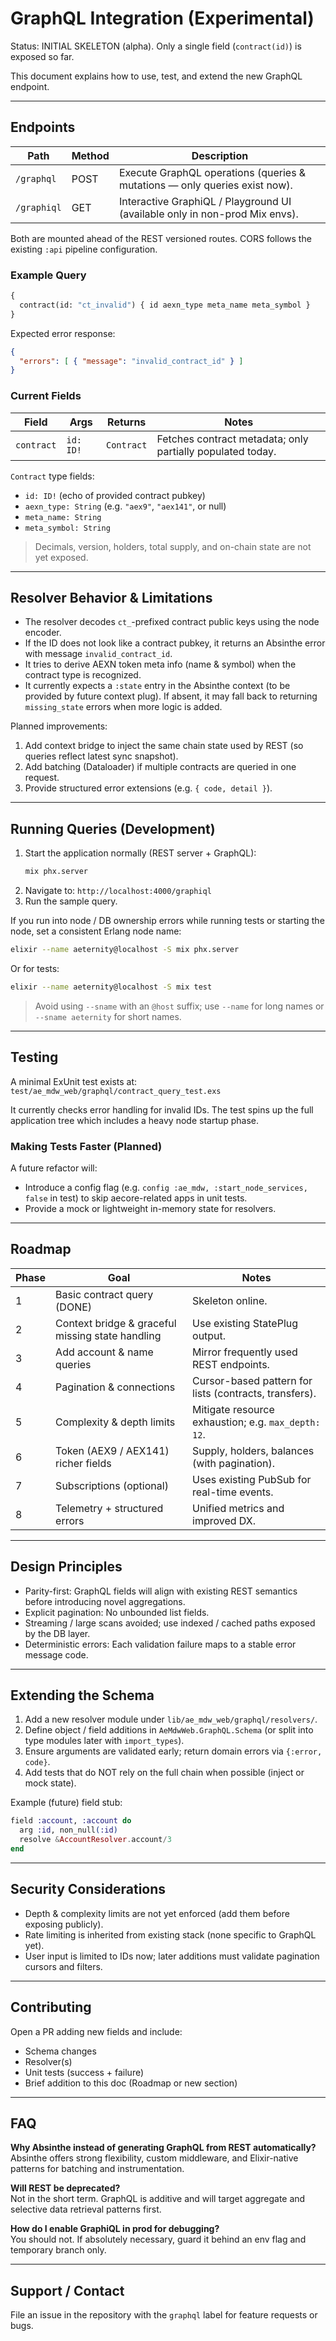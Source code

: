# GraphQL Integration (Experimental)

Status: INITIAL SKELETON (alpha). Only a single field (`contract(id)`) is exposed so far.

This document explains how to use, test, and extend the new GraphQL endpoint.

---
## Endpoints

| Path | Method | Description |
|------|--------|-------------|
| `/graphql`  | POST | Execute GraphQL operations (queries & mutations — only queries exist now). |
| `/graphiql` | GET  | Interactive GraphiQL / Playground UI (available only in non-prod Mix envs). |

Both are mounted ahead of the REST versioned routes. CORS follows the existing `:api` pipeline configuration.

### Example Query
```graphql
{
  contract(id: "ct_invalid") { id aexn_type meta_name meta_symbol }
}
```
Expected error response:
```json
{
  "errors": [ { "message": "invalid_contract_id" } ]
}
```

### Current Fields
| Field | Args | Returns | Notes |
|-------|------|---------|-------|
| `contract` | `id: ID!` | `Contract` | Fetches contract metadata; only partially populated today. |

`Contract` type fields:
- `id: ID!` (echo of provided contract pubkey)
- `aexn_type: String` (e.g. `"aex9"`, `"aex141"`, or null)
- `meta_name: String`
- `meta_symbol: String`

> Decimals, version, holders, total supply, and on-chain state are not yet exposed.

---
## Resolver Behavior & Limitations
- The resolver decodes `ct_`-prefixed contract public keys using the node encoder.
- If the ID does not look like a contract pubkey, it returns an Absinthe error with message `invalid_contract_id`.
- It tries to derive AEXN token meta info (name & symbol) when the contract type is recognized.
- It currently expects a `:state` entry in the Absinthe context (to be provided by future context plug). If absent, it may fall back to returning `missing_state` errors when more logic is added.

Planned improvements:
1. Add context bridge to inject the same chain state used by REST (so queries reflect latest sync snapshot).
2. Add batching (Dataloader) if multiple contracts are queried in one request.
3. Provide structured error extensions (e.g. `{ code, detail }`).

---
## Running Queries (Development)
1. Start the application normally (REST server + GraphQL):
   ```bash
   mix phx.server
   ```
2. Navigate to: `http://localhost:4000/graphiql`
3. Run the sample query.

If you run into node / DB ownership errors while running tests or starting the node, set a consistent Erlang node name:
```bash
elixir --name aeternity@localhost -S mix phx.server
```
Or for tests:
```bash
elixir --name aeternity@localhost -S mix test
```

> Avoid using `--sname` with an `@host` suffix; use `--name` for long names or `--sname aeternity` for short names.

---
## Testing
A minimal ExUnit test exists at:
`test/ae_mdw_web/graphql/contract_query_test.exs`

It currently checks error handling for invalid IDs. The test spins up the full application tree which includes a heavy node startup phase.

### Making Tests Faster (Planned)
A future refactor will:
- Introduce a config flag (e.g. `config :ae_mdw, :start_node_services, false` in test) to skip aecore-related apps in unit tests.
- Provide a mock or lightweight in-memory state for resolvers.

---
## Roadmap
| Phase | Goal | Notes |
|-------|------|------|
| 1 | Basic contract query (DONE) | Skeleton online. |
| 2 | Context bridge & graceful missing state handling | Use existing StatePlug output. |
| 3 | Add account & name queries | Mirror frequently used REST endpoints. |
| 4 | Pagination & connections | Cursor-based pattern for lists (contracts, transfers). |
| 5 | Complexity & depth limits | Mitigate resource exhaustion; e.g. `max_depth: 12`. |
| 6 | Token (AEX9 / AEX141) richer fields | Supply, holders, balances (with pagination). |
| 7 | Subscriptions (optional) | Uses existing PubSub for real-time events. |
| 8 | Telemetry + structured errors | Unified metrics and improved DX. |

---
## Design Principles
- Parity-first: GraphQL fields will align with existing REST semantics before introducing novel aggregations.
- Explicit pagination: No unbounded list fields.
- Streaming / large scans avoided; use indexed / cached paths exposed by the DB layer.
- Deterministic errors: Each validation failure maps to a stable error message code.

---
## Extending the Schema
1. Add a new resolver module under `lib/ae_mdw_web/graphql/resolvers/`.
2. Define object / field additions in `AeMdwWeb.GraphQL.Schema` (or split into type modules later with `import_types`).
3. Ensure arguments are validated early; return domain errors via `{:error, code}`.
4. Add tests that do NOT rely on the full chain when possible (inject or mock state).

Example (future) field stub:
```elixir
field :account, :account do
  arg :id, non_null(:id)
  resolve &AccountResolver.account/3
end
```

---
## Security Considerations
- Depth & complexity limits are not yet enforced (add them before exposing publicly).
- Rate limiting is inherited from existing stack (none specific to GraphQL yet).
- User input is limited to IDs now; later additions must validate pagination cursors and filters.

---
## Contributing
Open a PR adding new fields and include:
- Schema changes
- Resolver(s)
- Unit tests (success + failure)
- Brief addition to this doc (Roadmap or new section)

---
## FAQ
**Why Absinthe instead of generating GraphQL from REST automatically?**  
Absinthe offers strong flexibility, custom middleware, and Elixir-native patterns for batching and instrumentation.

**Will REST be deprecated?**  
Not in the short term. GraphQL is additive and will target aggregate and selective data retrieval patterns first.

**How do I enable GraphiQL in prod for debugging?**  
You should not. If absolutely necessary, guard it behind an env flag and temporary branch only.

---
## Support / Contact
File an issue in the repository with the `graphql` label for feature requests or bugs.
